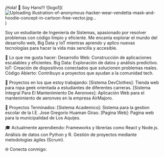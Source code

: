 ¡Hola! 👋 Soy Hans!!!
![logo1](![Uploading illustration-of-anonymous-hacker-wear-vendetta-mask-and-hoodie-concept-in-cartoon-free-vector.jpg…]())

Soy un estudiante de Ingeniería de Sistemas, apasionado por resolver problemas con código limpio y eficiente. Me encanta explorar el mundo del desarrollo web, Big Data y IoT mientras aprendo y aplico nuevas tecnologías para hacer la vida más sencilla y accesible.

🔧 Lo que me gusta hacer:
Desarrollo Web: Construcción de aplicaciones escalables y eficientes.
Big Data: Exploración de datos y análisis predictivo.
IoT: Creación de dispositivos conectados que solucionen problemas reales.
Código Abierto: Contribuyo a proyectos que ayudan a la comunidad tech.

🚀 Proyectos en los que estoy trabajando:
[Sistema DevClothes]: Tienda web para ropa geek orientada a estudiantes de diferentes carreras.
[Sistema Integral Para El Mantenimiento De Aeronves]: Aplicación Web para el mantenimiento de aeronves en la empresa AirMajoro.

🚀 Proyectos Terminados:
[Sistema Academico]: Sistema para la gestion escolar de la I.E. Jose Gregorio Huaman Girao.
[Pagina Web]: Pagina web para la municipalidad de Los Aquijes.

🎓 Actualmente aprendiendo:
Frameworks y librerías como React y Node.js.
Análisis de datos con Python y R.
Gestión de proyectos mediante metodologías ágiles (Scrum).

🌐 Conecta conmigo:
